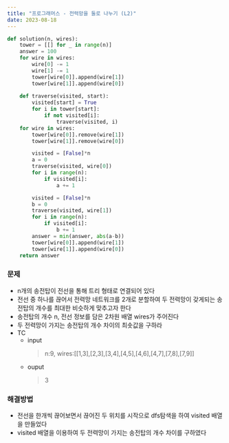 ```yaml
---
title: "프로그래머스 - 전력망을 둘로 나누기 (L2)"
date: 2023-08-18
---
```


```python
def solution(n, wires):
    tower = [[] for _ in range(n)]
    answer = 100
    for wire in wires:
        wire[0] -= 1
        wire[1] -= 1
        tower[wire[0]].append(wire[1])
        tower[wire[1]].append(wire[0])
    
    def traverse(visited, start):
        visited[start] = True
        for i in tower[start]:
            if not visited[i]:
                traverse(visited, i)
    for wire in wires:
        tower[wire[0]].remove(wire[1])
        tower[wire[1]].remove(wire[0])

        visited = [False]*n
        a = 0
        traverse(visited, wire[0])
        for i in range(n):
            if visited[i]:
                a += 1

        visited = [False]*n
        b = 0
        traverse(visited, wire[1])
        for i in range(n):
            if visited[i]:
                b += 1
        answer = min(answer, abs(a-b))
        tower[wire[0]].append(wire[1])
        tower[wire[1]].append(wire[0])
    return answer
```

### 문제

- n개의 송전탑이 전선을 통해 트리 형태로 연결되어 있다
- 전선 중 하나를 끊어서 전력망 네트워크를 2개로 분할하여 두 전력망이 갖게되는 송전탑의 개수를 최대한 비슷하게 맞추고자 한다
- 송전탑의 개수 n, 전선 정보를 담은 2차원 배열 wires가 주어진다
- 두 전력망이 가지는 송전탑의 개수 차이의 최솟값을 구하라
- TC
  - input
    > n:9, wires:[[1,3],[2,3],[3,4],[4,5],[4,6],[4,7],[7,8],[7,9]]
  - ouput
    > 3

### 해결방법
- 전선을 한개씩 끊어보면서 끊어진 두 위치를 시작으로 dfs탐색을 하여 visited 배열을 만들었다
- visited 배열을 이용하여 두 전력망이 가지는 송전탑의 개수 차이를 구하였다
